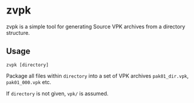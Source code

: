 # zvpk

zvpk is a simple tool for generating Source VPK archives from a directory
structure.

## Usage

`zvpk [directory]`

Package all files within `directory` into a set of VPK archives `pak01_dir.vpk`,
`pak01_000.vpk` etc.

If `directory` is not given, `vpk/` is assumed.
